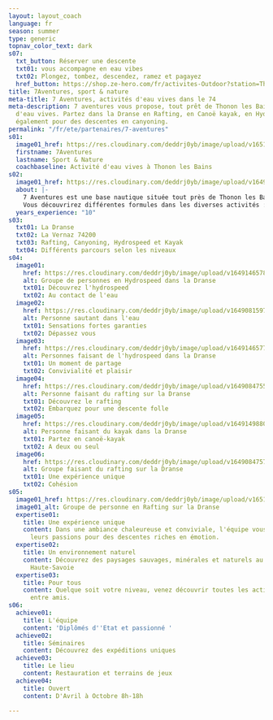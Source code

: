 ```yaml
---
layout: layout_coach
language: fr
season: summer
type: generic
topnav_color_text: dark
s07:
  txt_button: Réserver une descente
  txt01: vous accompagne en eau vibes
  txt02: Plongez, tombez, descendez, ramez et pagayez
  href_button: https://shop.ze-hero.com/fr/activites-Outdoor?station=Thonon+les+Bains&calessonstype=all&catypegenderlistsummer=all&calessonsactivitytype=all&start-date=
title: 7Aventures, sport & nature
meta-title: 7 Aventures, activités d'eau vives dans le 74
meta-description: 7 aventures vous propose, tout prêt de Thonon les Bains des activités
  d'eau vives. Partez dans la Dranse en Rafting, en Canoë kayak, en Hydrospeed, mais
  également pour des descentes en canyoning.
permalink: "/fr/ete/partenaires/7-aventures"
s01:
  image01_href: https://res.cloudinary.com/deddrj0yb/image/upload/v1651484177/website/Partenaires/2_fr.jpg
  firstname: 7Aventures
  lastname: Sport & Nature
  coachbaseline: Activité d'eau vives à Thonon les Bains
s02:
  image01_href: https://res.cloudinary.com/deddrj0yb/image/upload/v1649146578/website/Partenaires/1638785318-DSC_1518.jpg
  about: |-
    7 Aventures est une base nautique située tout près de Thonon les Bains, dans le hameau " La Vernaz " en Haute-Savoie. Sur les bords de La Dranse, 7 Aventures vous proposent des activités d’eaux vives tel que le rafting, l’hydrospeed, le kayak et le canyoning. Mais elle propose aussi des activités montagnes avec de l’escalade, des randonnées, de la via ferrata, des parcours aventures ainsi que du tir à l’arc. Découvrez un lieu unique avec un accueil chaleureux, un bar restaurant accueillant jusqu’à 100 personnes. Plongez dans de nouvelles sensations et découvrez des activités aux sensations fortes dans un environnement naturel et sauvage. Encadré par des professionnels et des passionnés, quel que soit votre niveau, vivez une expérience forte avec 7 Aventures. Ils vous promettent des sensations fortes dans l’eau, de la convivialité, de la détente et de la montagne. Il y a tout pour passer un bon moment et s’amuser.
    Vous découvrirez différentes formules dans les diverses activités : Découverte / Classique et Sport.
  years_experience: "10"
s03:
  txt01: La Dranse
  txt02: La Vernaz 74200
  txt03: Rafting, Canyoning, Hydrospeed et Kayak
  txt04: Différents parcours selon les niveaux
s04:
  image01:
    href: https://res.cloudinary.com/deddrj0yb/image/upload/v1649146578/website/Partenaires/1638785330-DSC_4366.jpg
    alt: Groupe de personnes en Hydrospeed dans la Dranse
    txt01: Découvrez l'hydrospeed
    txt02: Au contact de l'eau
  image02:
    href: https://res.cloudinary.com/deddrj0yb/image/upload/v1649081597/website/Partenaires/1638783865-DSC_0958.jpg
    alt: Personne sautant dans l'eau
    txt01: Sensations fortes garanties
    txt02: Dépassez vous
  image03:
    href: https://res.cloudinary.com/deddrj0yb/image/upload/v1649146577/website/Partenaires/1638785326-DSC_1978.jpg
    alt: Personnes faisant de l'hydrospeed dans la Dranse
    txt01: Un moment de partage
    txt02: Convivialité et plaisir
  image04:
    href: https://res.cloudinary.com/deddrj0yb/image/upload/v1649084755/website/Partenaires/1638783649-DSC_0689.jpg
    alt: Personne faisant du rafting sur la Dranse
    txt01: Découvrez le rafting
    txt02: Embarquez pour une descente folle
  image05:
    href: https://res.cloudinary.com/deddrj0yb/image/upload/v1649149880/website/Partenaires/1638785726-DSC_1414.jpg
    alt: Personne faisant du kayak dans la Dranse
    txt01: Partez en canoë-kayak
    txt02: A deux ou seul
  image06:
    href: https://res.cloudinary.com/deddrj0yb/image/upload/v1649084757/website/Partenaires/1638783638-DSC_0804.jpg
    alt: Groupe faisant du rafting sur la Dranse
    txt01: Une expérience unique
    txt02: Cohésion
s05:
  image01_href: https://res.cloudinary.com/deddrj0yb/image/upload/v1651482964/website/Partenaires/237738035_4387210021359321_143256446323364765_n.jpg
  image01_alt: Groupe de personne en Rafting sur la Dranse
  expertise01:
    title: Une expérience unique
    content: Dans une ambiance chaleureuse et conviviale, l'équipe vous transmettra
      leurs passions pour des descentes riches en émotion.
  expertise02:
    title: Un environnement naturel
    content: Découvrez des paysages sauvages, minérales et naturels au cœur de la
      Haute-Savoie
  expertise03:
    title: Pour tous
    content: Quelque soit votre niveau, venez découvrir toutes les activités en famille,
      entre amis.
s06:
  achieve01:
    title: L'équipe
    content: 'Diplômés d''Etat et passionné '
  achieve02:
    title: Séminaires
    content: Découvrez des expéditions uniques
  achieve03:
    title: Le lieu
    content: Restauration et terrains de jeux
  achieve04:
    title: Ouvert
    content: D'Avril à Octobre 8h-18h

---
```

